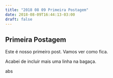 ```yaml
---
title: "2018 08 09 Primeira Postagem"
date: 2018-08-09T16:44:13-03:00
draft: false
---
```


## Primeira Postagem

Este é nosso primeiro post. Vamos ver como fica.


Acabei de incluir mais uma linha na bagaça.


abs
